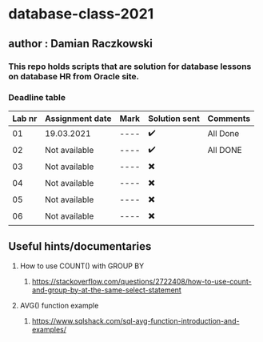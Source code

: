 # database-class-2021
## author : Damian Raczkowski
### This repo holds scripts that are solution for database lessons on database HR from Oracle site.
### Deadline table
|Lab nr| Assignment date  | Mark | Solution sent | Comments |
| ---- | ---------------  | ---- | ------------- | -------- |
|  01  | 19.03.2021  | ---- | ✔️ | All Done |
|  02  | Not available | ---- | ✔️ |All DONE  |
|  03  | Not available | ---- |✖️ ||
|  04  | Not available | ---- |✖️ ||
|  05  | Not available | ---- | ✖️||
|  06  | Not available | ---- | ✖️||
## Useful hints/documentaries

1. How to use COUNT() with GROUP BY
     1. https://stackoverflow.com/questions/2722408/how-to-use-count-and-group-by-at-the-same-select-statement

2. AVG() function example
     1. https://www.sqlshack.com/sql-avg-function-introduction-and-examples/    
